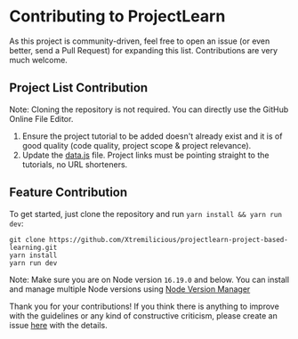 # Contributing to ProjectLearn

As this project is community-driven, feel free to open an issue (or even better, send a Pull Request) for expanding this list. Contributions are very much welcome.


## Project List Contribution

Note: Cloning the repository is not required. You can directly use the GitHub Online File Editor.

1. Ensure the project tutorial to be added doesn't already exist and it is of good quality (code quality, project scope & project relevance).
2. Update the [data.js](https://github.com/Xtremilicious/ProjectLearn-Project-Based-Learning/blob/master/data.js) file. Project links must be pointing straight to the tutorials, no URL shorteners. 

## Feature Contribution

To get started, just clone the repository and run `yarn install && yarn run dev`:

    git clone https://github.com/Xtremilicious/projectlearn-project-based-learning.git
    yarn install
    yarn run dev

Note: Make sure you are on Node version `16.19.0` and below. You can install and manage multiple Node versions using [Node Version Manager](https://github.com/nvm-sh/nvm)

Thank you for your contributions! If you think there is anything to improve with the guidelines or any kind of constructive criticism, please create an issue [here](https://github.com/Xtremilicious/projectlearn-project-based-learning/issues/new) with the details.
